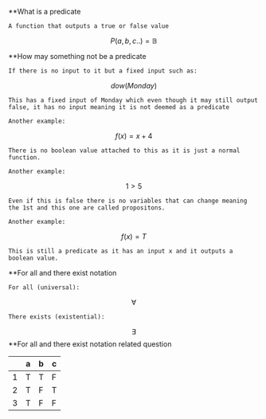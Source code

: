  **What is a predicate

	A function that outputs a true or false value

$$P(a,b,c..) = \mathbb{B} $$


**How may something not be a predicate

	If there is no input to it but a fixed input such as:

$$dow(Monday)$$

	This has a fixed input of Monday which even though it may still output false, it has no input meaning it is not deemed as a predicate

	Another example:

$$f(x) = x+4$$

	There is no boolean value attached to this as it is just a normal function.

	Another example:

$$1>5$$

	Even if this is false there is no variables that can change meaning the 1st and this one are called propositons.

	Another example:

$$f(x) = T$$

	This is still a predicate as it has an input x and it outputs a boolean value.

**For all and there exist notation

	For all (universal):

$$\forall$$

	There exists (existential):

$$\exists$$
**For all and there exist notation related question

|     | a   | b   | c   |
| --- | --- | --- | --- |
| 1   | T   | T   | F   |
| 2   | T   | F   | T   |
| 3   | T   | F   | F   | 

	